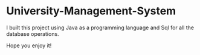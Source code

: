 # University-Management-System

I built this project using Java as a programming language and Sql for all the database operations.

Hope you enjoy it!
